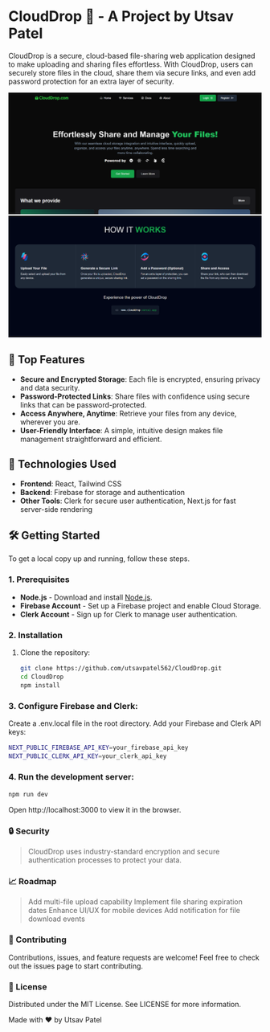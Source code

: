 # CloudDrop 📁 - A Project by Utsav Patel

CloudDrop is a secure, cloud-based file-sharing web application designed to make uploading and sharing files effortless. With CloudDrop, users can securely store files in the cloud, share them via secure links, and even add password protection for an extra layer of security.

<img src="public/s1.png" alt="image1"/>
<img src="public/s2.png" alt="image1"/>

## 🌟 Top Features

- **Secure and Encrypted Storage**: Each file is encrypted, ensuring privacy and data security.
- **Password-Protected Links**: Share files with confidence using secure links that can be password-protected.
- **Access Anywhere, Anytime**: Retrieve your files from any device, wherever you are.
- **User-Friendly Interface**: A simple, intuitive design makes file management straightforward and efficient.

## 🚀 Technologies Used

- **Frontend**: React, Tailwind CSS
- **Backend**: Firebase for storage and authentication
- **Other Tools**: Clerk for secure user authentication, Next.js for fast server-side rendering

## 🛠️ Getting Started

To get a local copy up and running, follow these steps.

### 1. Prerequisites

- **Node.js** - Download and install [Node.js](https://nodejs.org/).
- **Firebase Account** - Set up a Firebase project and enable Cloud Storage.
- **Clerk Account** - Sign up for Clerk to manage user authentication.

### 2. Installation

1. Clone the repository:
   
   ```bash
   git clone https://github.com/utsavpatel562/CloudDrop.git
   cd CloudDrop
   npm install

### 3. Configure Firebase and Clerk:
Create a .env.local file in the root directory.
Add your Firebase and Clerk API keys:
```bash
NEXT_PUBLIC_FIREBASE_API_KEY=your_firebase_api_key
NEXT_PUBLIC_CLERK_API_KEY=your_clerk_api_key
```
### 4. Run the development server:
```bash
npm run dev
```
Open http://localhost:3000 to view it in the browser.

### 🔒 Security
> CloudDrop uses industry-standard encryption and secure authentication processes to protect your data.

### 📈 Roadmap
 > Add multi-file upload capability
 > Implement file sharing expiration dates
 > Enhance UI/UX for mobile devices
 > Add notification for file download events

### 🤝 Contributing
Contributions, issues, and feature requests are welcome! Feel free to check out the issues page to start contributing.

### 📝 License
Distributed under the MIT License. See LICENSE for more information.

Made with ❤️ by Utsav Patel
